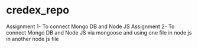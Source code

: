 # credex_repo
Assignment 1- To connect Mongo DB and Node JS
Assignment 2- To connect Mongo DB and Node JS via mongoose and using one file in node js in another node js file
